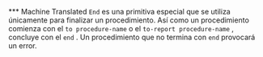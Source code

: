 ﻿*** Machine Translated
`End` es una primitiva especial que se utiliza únicamente para finalizar un procedimiento. Así como un procedimiento comienza con el `to procedure-name` o el `to-report procedure-name` , concluye con el `end` . Un procedimiento que no termina con `end` provocará un error.